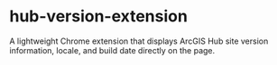 # hub-version-extension
A lightweight Chrome extension that displays ArcGIS Hub site version information, locale, and build date directly on the page.
